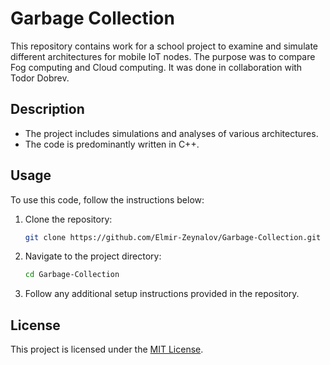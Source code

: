 # Garbage Collection

This repository contains work for a school project to examine and simulate different architectures for mobile IoT nodes. The purpose was to compare Fog computing and Cloud computing. It was done in collaboration with Todor Dobrev.

## Description

- The project includes simulations and analyses of various architectures.
- The code is predominantly written in C++.

## Usage

To use this code, follow the instructions below:

1. Clone the repository:
    ```sh
    git clone https://github.com/Elmir-Zeynalov/Garbage-Collection.git
    ```
2. Navigate to the project directory:
    ```sh
    cd Garbage-Collection
    ```
3. Follow any additional setup instructions provided in the repository.

## License

This project is licensed under the [MIT License](LICENSE).
